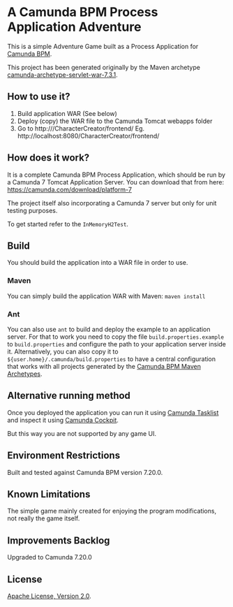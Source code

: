 # A Camunda BPM Process Application Adventure
This is a simple Adventure Game built as a Process Application for [Camunda BPM](http://docs.camunda.org).

This project has been generated originally by the Maven archetype
[camunda-archetype-servlet-war-7.3.1](http://docs.camunda.org/latest/guides/user-guide/#process-applications-maven-project-templates-archetypes).

## How to use it?
1. Build application WAR (See below)
2. Deploy (copy) the WAR file to the Camunda Tomcat webapps folder
3. Go to http://<YourServer>/CharacterCreator/frontend/ 
   Eg. http://localhost:8080/CharacterCreator/frontend/

## How does it work?
It is a complete Camunda BPM Process Application, which should be run by a Camunda 7 Tomcat Application Server.
You can download that from here: https://camunda.com/download/platform-7

The project itself also incorporating a Camunda 7 server but only for unit testing purposes.

To get started refer to the `InMemoryH2Test`.

## Build
You should build the application into a WAR file in order to use.

### Maven
You can simply build the application WAR with Maven: `maven install`

### Ant
You can also use `ant` to build and deploy the example to an application server.
For that to work you need to copy the file `build.properties.example` to `build.properties`
and configure the path to your application server inside it.
Alternatively, you can also copy it to `${user.home}/.camunda/build.properties`
to have a central configuration that works with all projects generated by the
[Camunda BPM Maven Archetypes](http://docs.camunda.org/latest/guides/user-guide/#process-applications-maven-project-templates-archetypes).

## Alternative running method
Once you deployed the application you can run it using
[Camunda Tasklist](http://docs.camunda.org/latest/guides/user-guide/#tasklist)
and inspect it using
[Camunda Cockpit](http://docs.camunda.org/latest/guides/user-guide/#cockpit).

But this way you are not supported by any game UI.

## Environment Restrictions
Built and tested against Camunda BPM version 7.20.0.


## Known Limitations
The simple game mainly created for enjoying the program modifications, not really the game itself.


## Improvements Backlog
Upgraded to Camunda 7.20.0

## License
[Apache License, Version 2.0](http://www.apache.org/licenses/LICENSE-2.0).

<!-- HTML snippet for index page
  <tr>
    <td><img src="snippets/CharacterCreator/src/main/resources/process.png" width="100"></td>
    <td><a href="snippets/CharacterCreator">Camunda BPM Process Application</a></td>
    <td>A Process Application for [Camunda BPM](http://docs.camunda.org).</td>
  </tr>
-->
